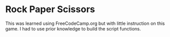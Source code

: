 # Rock Paper Scissors
This was learned using FreeCodeCamp.org but with little instruction on this game.  I had to use prior knowledge to build the script functions.